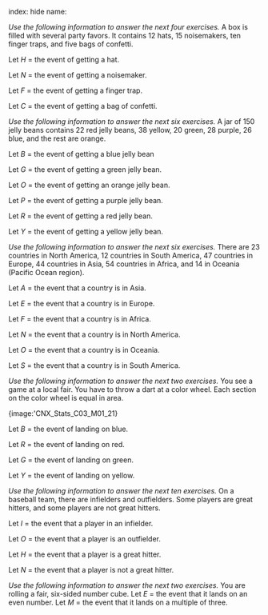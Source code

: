 index: hide
name: 

 *Use the following information to answer the next four exercises.* A box is filled with several party favors. It contains 12 hats, 15 noisemakers, ten finger traps, and five bags of confetti.


Let  *H* = the event of getting a hat.


Let  *N* = the event of getting a noisemaker.


Let  *F* = the event of getting a finger trap.


Let  *C* = the event of getting a bag of confetti.

 *Use the following information to answer the next six exercises.* A jar of 150 jelly beans contains 22 red jelly beans, 38 yellow, 20 green, 28 purple, 26 blue, and the rest are orange.


Let  *B* = the event of getting a blue jelly bean


Let  *G* = the event of getting a green jelly bean.


Let  *O* = the event of getting an orange jelly bean.


Let  *P* = the event of getting a purple jelly bean.


Let  *R* = the event of getting a red jelly bean.


Let  *Y* = the event of getting a yellow jelly bean.

 *Use the following information to answer the next six exercises.* There are 23 countries in North America, 12 countries in South America, 47 countries in Europe, 44 countries in Asia, 54 countries in Africa, and 14 in Oceania (Pacific Ocean region).


Let  *A* = the event that a country is in Asia.


Let  *E* = the event that a country is in Europe.


Let  *F* = the event that a country is in Africa.


Let  *N* = the event that a country is in North America.


Let  *O* = the event that a country is in Oceania.


Let  *S* = the event that a country is in South America.

 *Use the following information to answer the next two exercises.* You see a game at a local fair. You have to throw a dart at a color wheel. Each section on the color wheel is equal in area.



{image:'CNX_Stats_C03_M01_21}
        

Let  *B* = the event of landing on blue.


Let  *R* = the event of landing on red.


Let  *G* = the event of landing on green.


Let  *Y* = the event of landing on yellow.


 *Use the following information to answer the next ten exercises.* On a baseball team, there are infielders and outfielders. Some players are great hitters, and some players are not great hitters.


Let  *I* = the event that a player in an infielder.


Let  *O* = the event that a player is an outfielder.


Let  *H* = the event that a player is a great hitter.


Let  *N* = the event that a player is not a great hitter.

 *Use the following information to answer the next two exercises.* You are rolling a fair, six-sided number cube. Let  *E* = the event that it lands on an even number. Let  *M* = the event that it lands on a multiple of three.
